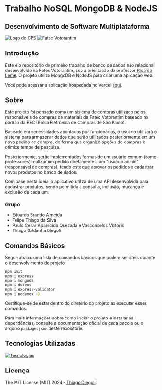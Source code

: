 # Trabalho NoSQL MongoDB & NodeJS
## Desenvolvimento de Software Multiplataforma
![Logo do CPS](public/img/cps.png)
![Fatec Votorantim](public/img/fatec-votorantim.png)
## Introdução

Este é o repositório do primeiro trabalho de banco de dados não relacional desenvolvido na Fatec Votorantim, sob a orientação do professor [Ricardo Leme](https://github.com/ricardoleme). O projeto utiliza MongoDB e NodeJS para criar uma aplicação web.

Você pode acessar a aplicação hospedada no Vercel [aqui](link).

## Sobre
Este projeto foi pensado como um sistema de compras utilizado pelos responsáveis de compras de materiais da Fatec Votorantim baseado no padrão da BEC (Bolsa Eletrônica de Compras de São Paulo). 

Baseado em necessidades apontadas por funcionários, o usuário utilizará o sistema para armazenar dados que serão utilizados posteriormente em um novo pedido de compra, de forma que organize opções de compras e otimize tempo de pesquisa.

Posteriormente, serão implementados formas de um usuário comum (como professores) realizar um pedido diretamente a um "usuário admin" (responsável de compras), tendo este que aprovar os pedidos e cadastrar novos produtos no banco de dados.

Com base nesta ideia, o aplicativo utiliza de uma API desenvolvida para cadastrar produtos, sendo permitida a consulta, inclusão, mudança e exclusão de cada um.

### Grupo
* Eduardo Brando Almeida
* Felipe Thiago da Silva
* Paulo Cesar Aparecido Quezada e Vasconcelos Victorio
* Thiago Saldanha Diegoli

## Comandos Básicos

Segue abaixo uma lista de comandos básicos que podem ser úteis durante o desenvolvimento do projeto:

```bash
npm init
npm i express
npm i mongodb
npm i dotenv
npm i express-validator
npm i nodemon -D
```

Certifique-se de estar dentro do diretório do projeto ao executar esses comandos.

Para mais informações sobre como iniciar o projeto e instalar as dependências, consulte a documentação oficial de cada pacote ou o arquivo `package.json` deste repositório.

## Tecnologias Utilizadas
[![Tecnologias](https://skillicons.dev/icons?i=html,css,js,tailwind,nodejs,mongodb,vercel,vscode)](https://skillicons.dev)
## Licença

The MIT License (MIT) 2024 - [Thiago Diegoli](https://github.com/thiago-diegoli/).
